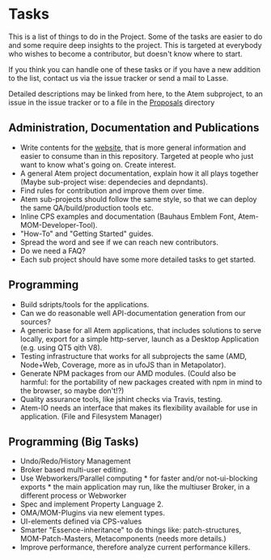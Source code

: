 # Tasks

This is a list of things to do in the Project. Some of the tasks are easier
to do and some require deep insights to the project. This is targeted at
everybody who wishes to become a contributor, but doesn't know where to start.

If you think you can handle one of these tasks or if you have a new addition to
the list, contact us via the issue tracker or send a mail to Lasse.

Detailed descriptions may be linked from here, to the Atem subproject, to
an issue in the issue tracker or to a file in the [Proposals](./Proposals)
directory

## Administration, Documentation and Publications

 * Write contents for the [website](http://atem.graphicore.de), that is more general information and easier to consume than in this repository. Targeted at people who just want to know what's going on. Create interest.
 * A general Atem project documentation, explain how it all plays together (Maybe sub-project wise: dependecies and depndants).
 * Find rules for contribution and improve them over time.
 * Atem sub-projects should follow the same style, so that we can deploy the same QA/build/production tools etc.
 * Inline CPS examples and documentation (Bauhaus Emblem Font, Atem-MOM-Developer-Tool).
 * "How-To" and "Getting Started" guides.
 * Spread the word and see if we can reach new contributors.
 * Do we need a FAQ?
 * Each sub project should have some more detailed tasks to get started.

## Programming

 * Build sdripts/tools for the applications.
 * Can we do reasonable well API-documentation generation from our sources?
 * A generic base for all Atem applications, that includes solutions to serve locally, export for a simple http-server, launch as a Desktop Application (e.g. using QT5 qith V8).
 * Testing infrastructure that works for all subprojects the same (AMD, Node+Web, Coverage, more as in ufoJS than in Metapolator).
 * Generate NPM packages from our AMD modules. (Could also be harmful: for the portability of new packages created with npm in mind to the browser, so maybe don't!?)
 * Quality assurance tools, like jshint checks via Travis, testing.
 * Atem-IO needs an interface that makes its flexibility available for use in application. (File and Filesystem Manager)

## Programming (Big Tasks)

 * Undo/Redo/History Management
 * Broker based multi-user editing.
 * Use Webworkers/Parallel computing
        * for faster and/or not-ui-blocking exports
        * the main application may run, like the multiuser Broker, in a different process or Webworker
 * Spec and implement Property Language 2.
 * OMA/MOM-Plugins via new element types.
 * UI-elements defined via CPS-values
 * Smarter "Essence-inheritance" to do things like: patch-structures, MOM-Patch-Masters, Metacomponents (needs more details.)
 * Improve performance, therefore analyze current performance killers.


